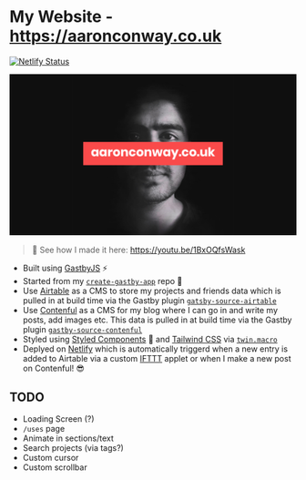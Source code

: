 # My Website - https://aaronconway.co.uk

[![Netlify Status](https://api.netlify.com/api/v1/badges/89896d2a-7722-4f10-b85e-eaaa8faec727/deploy-status)](https://app.netlify.com/sites/aaronconway/deploys)

[![aaronconway.co.uk](src/assets/img/poster.jpg)](https://youtu.be/1BxOQfsWask)

> 👀 See how I made it here: https://youtu.be/1BxOQfsWask

-   Built using [GastbyJS](https://www.gatsbyjs.org/) ⚡
-   Started from my [`create-gastby-app`](https://github.com/aaronconway7/create-gatsby-app) repo 🚀
-   Use [Airtable](https://airtable.com/) as a CMS to store my projects and friends data which is pulled in at build time via the Gastby plugin [`gatsby-source-airtable`](https://www.gatsbyjs.org/packages/gatsby-source-airtable/)
-   Use [Contenful](https://www.contentful.com/) as a CMS for my blog where I can go in and write my posts, add images etc. This data is pulled in at build time via the Gastby plugin [`gastby-source-contenful`](https://www.gatsbyjs.org/packages/gatsby-source-contentful/)
-   Styled using [Styled Components](https://styled-components.com/) 💅 and [Tailwind CSS](https://tailwindcss.com/) via [`twin.macro`](https://github.com/ben-rogerson/twin.macro)
-   Deplyed on [Netlify](https://www.netlify.com/) which is automatically triggerd when a new entry is added to Airtable via a custom [IFTTT](https://ifttt.com/) applet or when I make a new post on Contenful! 😎

## TODO

-   Loading Screen (?)
-   `/uses` page
-   Animate in sections/text
-   Search projects (via tags?)
-   Custom cursor
-   Custom scrollbar
